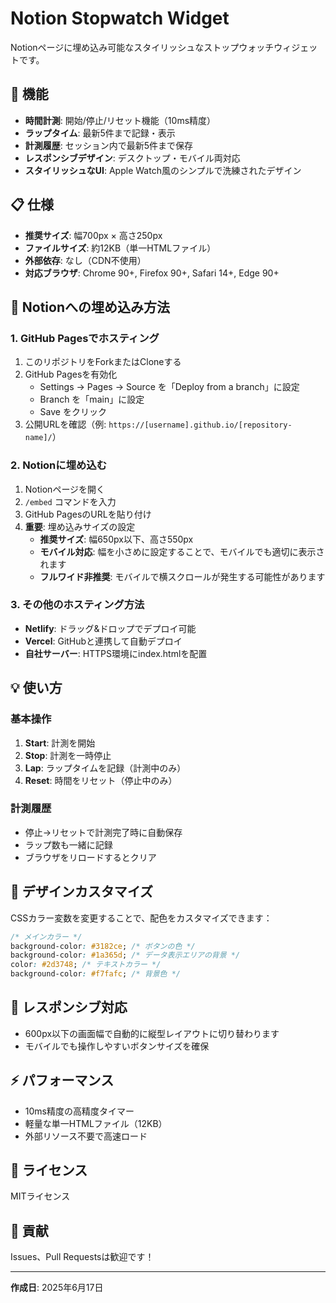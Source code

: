 # Notion Stopwatch Widget

Notionページに埋め込み可能なスタイリッシュなストップウォッチウィジェットです。

## 🎯 機能

- **時間計測**: 開始/停止/リセット機能（10ms精度）
- **ラップタイム**: 最新5件まで記録・表示
- **計測履歴**: セッション内で最新5件まで保存
- **レスポンシブデザイン**: デスクトップ・モバイル両対応
- **スタイリッシュなUI**: Apple Watch風のシンプルで洗練されたデザイン

## 📋 仕様

- **推奨サイズ**: 幅700px × 高さ250px
- **ファイルサイズ**: 約12KB（単一HTMLファイル）
- **外部依存**: なし（CDN不使用）
- **対応ブラウザ**: Chrome 90+, Firefox 90+, Safari 14+, Edge 90+

## 🚀 Notionへの埋め込み方法

### 1. GitHub Pagesでホスティング

1. このリポジトリをForkまたはCloneする
2. GitHub Pagesを有効化
   - Settings → Pages → Source を「Deploy from a branch」に設定
   - Branch を「main」に設定
   - Save をクリック
3. 公開URLを確認（例: `https://[username].github.io/[repository-name]/`）

### 2. Notionに埋め込む

1. Notionページを開く
2. `/embed` コマンドを入力
3. GitHub PagesのURLを貼り付け
4. **重要**: 埋め込みサイズの設定
   - **推奨サイズ**: 幅650px以下、高さ550px
   - **モバイル対応**: 幅を小さめに設定することで、モバイルでも適切に表示されます
   - **フルワイド非推奨**: モバイルで横スクロールが発生する可能性があります

### 3. その他のホスティング方法

- **Netlify**: ドラッグ&ドロップでデプロイ可能
- **Vercel**: GitHubと連携して自動デプロイ
- **自社サーバー**: HTTPS環境にindex.htmlを配置

## 💡 使い方

### 基本操作

1. **Start**: 計測を開始
2. **Stop**: 計測を一時停止
3. **Lap**: ラップタイムを記録（計測中のみ）
4. **Reset**: 時間をリセット（停止中のみ）

### 計測履歴

- 停止→リセットで計測完了時に自動保存
- ラップ数も一緒に記録
- ブラウザをリロードするとクリア

## 🎨 デザインカスタマイズ

CSSカラー変数を変更することで、配色をカスタマイズできます：

```css
/* メインカラー */
background-color: #3182ce; /* ボタンの色 */
background-color: #1a365d; /* データ表示エリアの背景 */
color: #2d3748; /* テキストカラー */
background-color: #f7fafc; /* 背景色 */
```

## 📱 レスポンシブ対応

- 600px以下の画面幅で自動的に縦型レイアウトに切り替わります
- モバイルでも操作しやすいボタンサイズを確保

## ⚡ パフォーマンス

- 10ms精度の高精度タイマー
- 軽量な単一HTMLファイル（12KB）
- 外部リソース不要で高速ロード

## 📄 ライセンス

MITライセンス

## 🤝 貢献

Issues、Pull Requestsは歓迎です！

---

**作成日**: 2025年6月17日